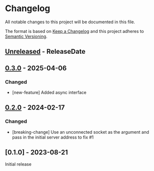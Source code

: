 # Changelog

All notable changes to this project will be documented in this file.

The format is based on [Keep a Changelog](http://keepachangelog.com/en/1.0.0/)
and this project adheres to [Semantic Versioning](http://semver.org/spec/v2.0.0.html).

<!-- next-header -->
## [Unreleased] - ReleaseDate

## [0.3.0] - 2025-04-06

### Changed

- [new-feature] Added async interface

## [0.2.0] - 2024-02-17

### Changed

- [breaking-change] Use an unconnected socket as the argument and pass in the initial server address to fix #1

## [0.1.0] - 2023-08-21

Initial release

<!-- next-url -->
[Unreleased]: https://github.com/kiranshila/tftp_client/compare/v0.3.0...HEAD
[0.3.0]: https://github.com/kiranshila/tftp_client/compare/v0.2.0...v0.3.0
[0.2.0]: https://github.com/kiranshila/tftp_client/compare/v0.1.0...v0.2.0